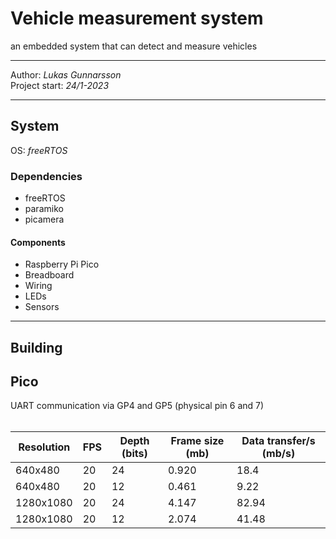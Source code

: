 # Vehicle measurement system
an embedded system that can detect and measure vehicles

---
Author: *Lukas Gunnarsson*<br>
Project start: *24/1-2023*<br>

---
## System
OS: *freeRTOS*
### Dependencies
- freeRTOS
- paramiko 
- picamera


#### Components
- Raspberry Pi Pico
- Breadboard
- Wiring
- LEDs
- Sensors 


---

## Building


## Pico

UART communication via GP4 and GP5 (physical pin 6 and 7)  
<br>

| Resolution | FPS | Depth (bits) | Frame size (mb)| Data transfer/s (mb/s) |
|----------  | --- | --- | --- | --- |
| 640x480    | 20  |   24    | 0.920 | 18.4 |
| 640x480    | 20  |   12    | 0.461 | 9.22 |
| 1280x1080 | 20 | 24 | 4.147 | 82.94 |
| 1280x1080 | 20 | 12 | 2.074 | 41.48 |
